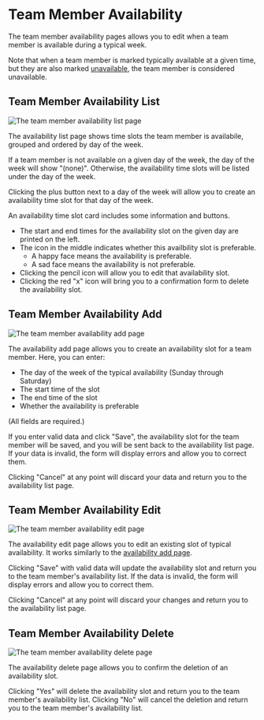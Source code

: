 # Team Member Availability

The team member availability pages allows you to edit when a team member is
available during a typical week.

Note that when a team member is marked typically available at a given time, but
they are also marked [unavailable](./3.4_unavailability.md), the team member is
considered unavailable.

## Team Member Availability List

![The team member availability list page](./images/availability_list.png)

The availability list page shows time slots the team member is availabile,
grouped and ordered by day of the week.

If a team member is not available on a given day of the week, the day of the
week will show "(none)". Otherwise, the availability time slots will be listed
under the day of the week.

Clicking the plus button next to a day of the week will allow you to create an
availability time slot for that day of the week.

An availability time slot card includes some information and buttons.

- The start and end times for the availability slot on the given day are printed
  on the left.
- The icon in the middle indicates whether this availbility slot is preferable.
  - A happy face means the availability is preferable.
  - A sad face means the availability is not preferable.
- Clicking the pencil icon will allow you to edit that availability slot.
- Clicking the red "x" icon will bring you to a confirmation form to delete the
  availability slot.

## Team Member Availability Add

![The team member availability add page](./images/availability_add.png)

The availability add page allows you to create an availability slot for a team
member. Here, you can enter:

- The day of the week of the typical availability (Sunday through Saturday)
- The start time of the slot
- The end time of the slot
- Whether the availability is preferable

(All fields are required.)

If you enter valid data and click "Save", the availability slot for the team
member will be saved, and you will be sent back to the availability list page.
If your data is invalid, the form will display errors and allow you to correct
them.

Clicking "Cancel" at any point will discard your data and return you to the
availability list page.

## Team Member Availability Edit

![The team member availability edit page](./images/availability_edit.png)

The availability edit page allows you to edit an existing slot of typical
availability. It works similarly to the
[availability add page](#team-member-availability-add).

Clicking "Save" with valid data will update the availability slot and return you
to the team member's availability list. If the data is invalid, the form will
display errors and allow you to correct them.

Clicking "Cancel" at any point will discard your changes and return you to the
availability list page.

## Team Member Availability Delete

![The team member availability delete page](./images/availability_delete.png)

The availability delete page allows you to confirm the deletion of an
availability slot.

Clicking "Yes" will delete the availability slot and return you to the team
member's availability list. Clicking "No" will cancel the deletion and return
you to the team member's availability list.
